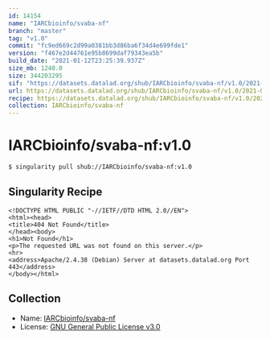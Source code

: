 ```yaml
---
id: 14154
name: "IARCbioinfo/svaba-nf"
branch: "master"
tag: "v1.0"
commit: "fc9ed669c2d99a0381bb3d86ba6f34d4e699fde1"
version: "f467e2d44761e95b8699daf79343ea5b"
build_date: "2021-01-12T23:25:39.937Z"
size_mb: 1240.0
size: 344203295
sif: "https://datasets.datalad.org/shub/IARCbioinfo/svaba-nf/v1.0/2021-01-12-fc9ed669-f467e2d4/f467e2d44761e95b8699daf79343ea5b.sif"
url: https://datasets.datalad.org/shub/IARCbioinfo/svaba-nf/v1.0/2021-01-12-fc9ed669-f467e2d4/
recipe: https://datasets.datalad.org/shub/IARCbioinfo/svaba-nf/v1.0/2021-01-12-fc9ed669-f467e2d4/Singularity
collection: IARCbioinfo/svaba-nf
---
```


# IARCbioinfo/svaba-nf:v1.0

```bash
$ singularity pull shub://IARCbioinfo/svaba-nf:v1.0
```

## Singularity Recipe

```singularity
<!DOCTYPE HTML PUBLIC "-//IETF//DTD HTML 2.0//EN">
<html><head>
<title>404 Not Found</title>
</head><body>
<h1>Not Found</h1>
<p>The requested URL was not found on this server.</p>
<hr>
<address>Apache/2.4.38 (Debian) Server at datasets.datalad.org Port 443</address>
</body></html>
```

## Collection

 - Name: [IARCbioinfo/svaba-nf](https://github.com/IARCbioinfo/svaba-nf)
 - License: [GNU General Public License v3.0](https://api.github.com/licenses/gpl-3.0)

